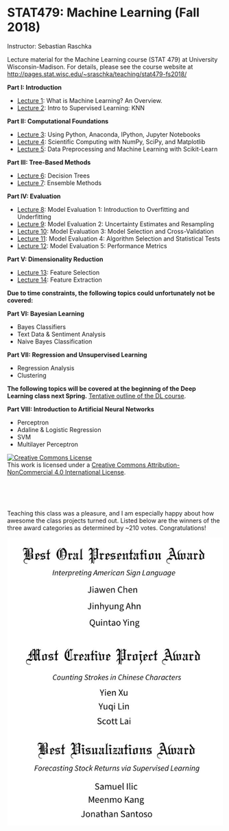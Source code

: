# STAT479: Machine Learning (Fall 2018)

Instructor: Sebastian Raschka

Lecture material for the Machine Learning course (STAT 479) at University Wisconsin-Madison. For details, please see the course website at http://pages.stat.wisc.edu/~sraschka/teaching/stat479-fs2018/



**Part I: Introduction**

- [Lecture 1](01_overview): What is Machine Learning? An Overview.
- [Lecture 2](02_knn): Intro to Supervised Learning: KNN

**Part II: Computational Foundations**

- [Lecture 3](03_python): Using Python, Anaconda, IPython, Jupyter Notebooks
- [Lecture 4](04_scipython): Scientific Computing with NumPy, SciPy, and Matplotlib
- [Lecture 5](05_sklearn): Data Preprocessing and Machine Learning with Scikit-Learn

**Part III: Tree-Based Methods**

- [Lecture 6](06_trees): Decision Trees
- [Lecture 7](07_ensembles): Ensemble Methods

**Part IV: Evaluation**

- [Lecture 8](08_eval-intro): Model Evaluation 1: Introduction to Overfitting and Underfitting
- [Lecture 9](09_eval-ci): Model Evaluation 2: Uncertainty Estimates and Resampling
- [Lecture 10](10_eval-cv): Model Evaluation 3: Model Selection and Cross-Validation
- [Lecture 11](11_eval-algo): Model Evaluation 4: Algorithm Selection and Statistical Tests
- [Lecture 12](12_eval-metrics): Model Evaluation 5: Performance Metrics

**Part V: Dimensionality Reduction**

- [Lecture 13](13_feat-sele): Feature Selection
- [Lecture 14](14_feat-extract): Feature Extraction

**Due to time constraints, the following topics could unfortunately not be covered:**

**Part VI: Bayesian Learning** 

- Bayes Classifiers
- Text Data & Sentiment Analysis
- Naive Bayes Classification

**Part VII:  Regression and Unsupervised Learning**

- Regression Analysis
- Clustering

**The following topics will be covered at the beginning of the
Deep Learning class next Spring.** [Tentative outline of the DL course](./other/dl-course-info.md).

**Part VIII: Introduction to Artificial Neural Networks**

- Perceptron
- Adaline & Logistic Regression
- SVM
- Multilayer Perceptron


<a rel="license" href="http://creativecommons.org/licenses/by-nc/4.0/"><img alt="Creative Commons License" style="border-width:0" src="https://i.creativecommons.org/l/by-nc/4.0/88x31.png" /></a><br />This work is licensed under a <a rel="license" href="http://creativecommons.org/licenses/by-nc/4.0/">Creative Commons Attribution-NonCommercial 4.0 International License</a>.


<br>
<br>
<br>

Teaching this class was a pleasure, and I am especially happy about how awesome the class projects turned out. Listed below are the winners of the three award categories as determined by ~210 votes. Congratulations! 

![](other/stat479-fs18-awards.jpg)
